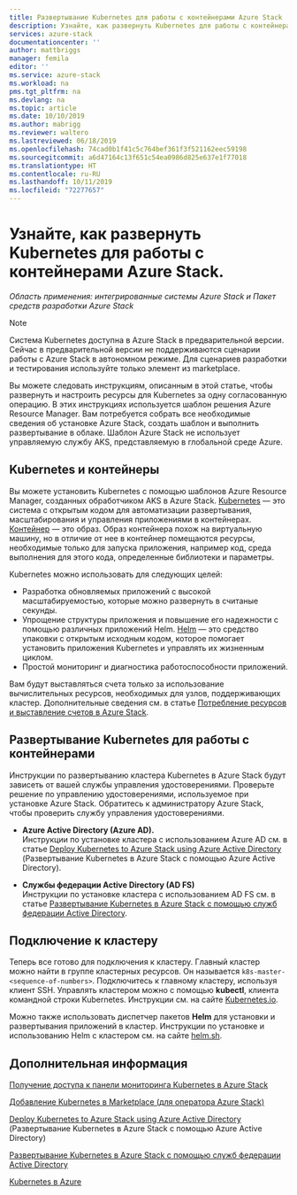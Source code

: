 ```yaml
---
title: Развертывание Kubernetes для работы с контейнерами Azure Stack | Документация Майкрософт
description: Узнайте, как развернуть Kubernetes для работы с контейнерами Azure Stack.
services: azure-stack
documentationcenter: ''
author: mattbriggs
manager: femila
editor: ''
ms.service: azure-stack
ms.workload: na
pms.tgt_pltfrm: na
ms.devlang: na
ms.topic: article
ms.date: 10/10/2019
ms.author: mabrigg
ms.reviewer: waltero
ms.lastreviewed: 06/18/2019
ms.openlocfilehash: 74cad0b1f41c5c764bef361f3f521162eec59198
ms.sourcegitcommit: a6d47164c13f651c54ea0986d825e637e1f77018
ms.translationtype: HT
ms.contentlocale: ru-RU
ms.lasthandoff: 10/11/2019
ms.locfileid: "72277657"
---
```

# <a name="deploy-kubernetes-to-use-containers-with-azure-stack"></a>Узнайте, как развернуть Kubernetes для работы с контейнерами Azure Stack.

*Область применения: интегрированные системы Azure Stack и Пакет средств разработки Azure Stack*

> [!Note]  
> Система Kubernetes доступна в Azure Stack в предварительной версии. Сейчас в предварительной версии не поддерживаются сценарии работы с Azure Stack в автономном режиме. Для сценариев разработки и тестирования используйте только элемент из marketplace.

Вы можете следовать инструкциям, описанным в этой статье, чтобы развернуть и настроить ресурсы для Kubernetes за одну согласованную операцию. В этих инструкциях используется шаблон решения Azure Resource Manager. Вам потребуется собрать все необходимые сведения об установке Azure Stack, создать шаблон и выполнить развертывание в облаке. Шаблон Azure Stack не использует управляемую службу AKS, представляемую в глобальной среде Azure.

## <a name="kubernetes-and-containers"></a>Kubernetes и контейнеры

Вы можете установить Kubernetes с помощью шаблонов Azure Resource Manager, созданных обработчиком AKS в Azure Stack. [Kubernetes](https://kubernetes.io) — это система с открытым кодом для автоматизации развертывания, масштабирования и управления приложениями в контейнерах. [Контейнер](https://www.docker.com/what-container) — это образ. Образ контейнера похож на виртуальную машину, но в отличие от нее в контейнер помещаются ресурсы, необходимые только для запуска приложения, например код, среда выполнения для этого кода, определенные библиотеки и параметры.

Kubernetes можно использовать для следующих целей:

- Разработка обновляемых приложений с высокой масштабируемостью, которые можно развернуть в считаные секунды. 
- Упрощение структуры приложения и повышение его надежности с помощью различных приложений Helm. [Helm](https://github.com/kubernetes/helm) — это средство упаковки с открытым исходным кодом, которое помогает установить приложения Kubernetes и управлять их жизненным циклом.
- Простой мониторинг и диагностика работоспособности приложений.

Вам будут выставляться счета только за использование вычислительных ресурсов, необходимых для узлов, поддерживающих кластер. Дополнительные сведения см. в статье [Потребление ресурсов и выставление счетов в Azure Stack](../operator/azure-stack-billing-and-chargeback.md).

## <a name="deploy-kubernetes-to-use-containers"></a>Развертывание Kubernetes для работы с контейнерами

Инструкции по развертыванию кластера Kubernetes в Azure Stack будут зависеть от вашей службы управления удостоверениями. Проверьте решение по управлению удостоверениями, используемое при установке Azure Stack. Обратитесь к администратору Azure Stack, чтобы проверить службу управления удостоверениями.

- **Azure Active Directory (Azure AD).**  
Инструкции по установке кластера с использованием Azure AD см. в статье [Deploy Kubernetes to Azure Stack using Azure Active Directory](azure-stack-solution-template-kubernetes-azuread.md) (Развертывание Kubernetes в Azure Stack с помощью Azure Active Directory).

- **Службы федерации Active Directory (AD FS)**  
Инструкции по установке кластера с использованием AD FS см. в статье [Развертывание Kubernetes в Azure Stack с помощью служб федерации Active Directory](azure-stack-solution-template-kubernetes-adfs.md).

## <a name="connect-to-your-cluster"></a>Подключение к кластеру

Теперь все готово для подключения к кластеру. Главный кластер можно найти в группе кластерных ресурсов. Он называется `k8s-master-<sequence-of-numbers>`. Подключитесь к главному кластеру, используя клиент SSH. Управлять кластером можно с помощью **kubectl**, клиента командной строки Kubernetes. Инструкции см. на сайте [Kubernetes.io](https://kubernetes.io/docs/reference/kubectl/overview).

Можно также использовать диспетчер пакетов **Helm** для установки и развертывания приложений в кластер. Инструкции по установке и использованию Helm с кластером см. на сайте [helm.sh](https://helm.sh/).

## <a name="next-steps"></a>Дополнительная информация

[Получение доступа к панели мониторинга Kubernetes в Azure Stack](azure-stack-solution-template-kubernetes-dashboard.md)

[Добавление Kubernetes в Marketplace (для оператора Azure Stack)](../operator/azure-stack-solution-template-kubernetes-cluster-add.md)

[Deploy Kubernetes to Azure Stack using Azure Active Directory](azure-stack-solution-template-kubernetes-azuread.md) (Развертывание Kubernetes в Azure Stack с помощью Azure Active Directory)

[Развертывание Kubernetes в Azure Stack с помощью служб федерации Active Directory](azure-stack-solution-template-kubernetes-adfs.md)

[Kubernetes в Azure](https://docs.microsoft.com/azure/container-service/kubernetes/container-service-kubernetes-walkthrough)

